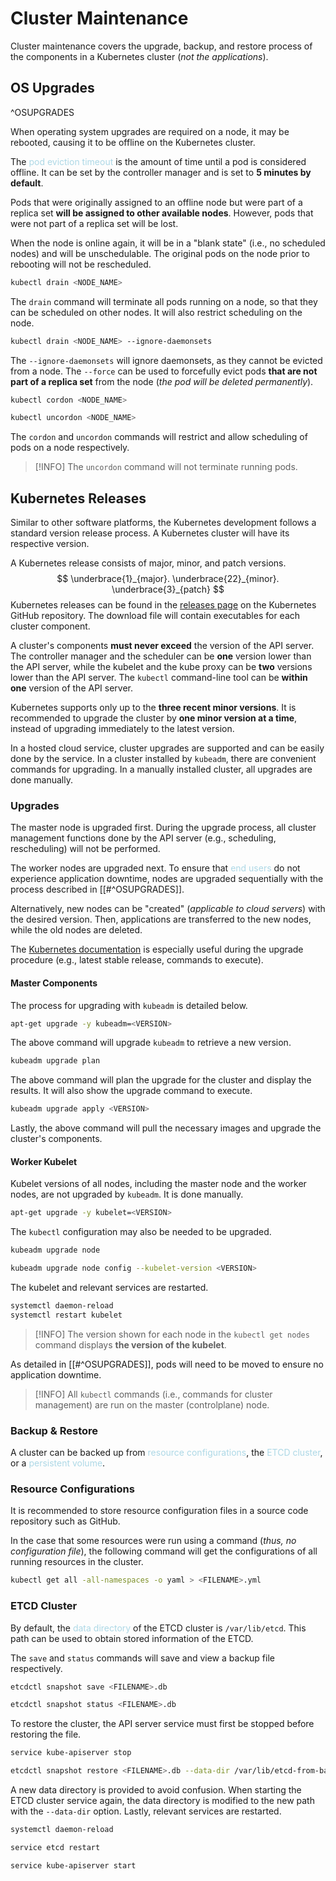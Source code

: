 # Cluster Maintenance
Cluster maintenance covers the upgrade, backup, and restore process of the components in a Kubernetes cluster (*not the applications*).

## OS Upgrades
^OSUPGRADES

When operating system upgrades are required on a node, it may be rebooted, causing it to be offline on the Kubernetes cluster.

The <span style = "color:lightblue">pod eviction timeout</span> is the amount of time until a pod is considered offline. It can be set by the controller manager and is set to **5 minutes by default**.

Pods that were originally assigned to an offline node but were part of a replica set **will be assigned to other available nodes**. However, pods that were not part of a replica set will be lost.

When the node is online again, it will be in a "blank state" (i.e., no scheduled nodes) and will be unschedulable. The original pods on the node prior to rebooting will not be rescheduled.

```bash
kubectl drain <NODE_NAME>
```

The `drain` command will terminate all pods running on a node, so that they can be scheduled on other nodes. It will also restrict scheduling on the node.

```bash
kubectl drain <NODE_NAME> --ignore-daemonsets
```

The `--ignore-daemonsets` will ignore daemonsets, as they cannot be evicted from a node. The `--force` can be used to forcefully evict pods **that are not part of a replica set** from the node (*the pod will be deleted permanently*).

```bash
kubectl cordon <NODE_NAME>
```

```bash
kubectl uncordon <NODE_NAME>
```

The `cordon` and `uncordon` commands will restrict and allow scheduling of pods on a node respectively.

> [!INFO]
> The `uncordon` command will not terminate running pods.

## Kubernetes Releases
Similar to other software platforms, the Kubernetes development follows a standard version release process. A Kubernetes cluster will have its respective version.

A Kubernetes release consists of major, minor, and patch versions.
$$
\underbrace{1}_{major}. \underbrace{22}_{minor}. \underbrace{3}_{patch}
$$
Kubernetes releases can be found in the [releases page](https://github.com/kubernetes/kubernetes/releases) on the Kubernetes GitHub repository. The download file will contain executables for each cluster component.

A cluster's components **must never exceed** the version of the API server. The controller manager and the scheduler can be **one** version lower than the API server, while the kubelet and the kube proxy can be **two** versions lower than the API server. The `kubectl` command-line tool can be **within one** version of the API server.

Kubernetes supports only up to the **three recent minor versions**. It is recommended to upgrade the cluster by **one minor version at a time**, instead of upgrading immediately to the latest version.

In a hosted cloud service, cluster upgrades are supported and can be easily done by the service. In a cluster installed by `kubeadm`, there are convenient commands for upgrading. In a manually installed cluster, all upgrades are done manually.

### Upgrades
The master node is upgraded first. During the upgrade process, all cluster management functions done by the API server (e.g., scheduling, rescheduling) will not be performed.

The worker nodes are upgraded next. To ensure that <span style = "color:lightblue">end users</span> do not experience application downtime, nodes are upgraded sequentially with the process described in [[#^OSUPGRADES]].

Alternatively, new nodes can be "created" (*applicable to cloud servers*) with the desired version. Then, applications are transferred to the new nodes, while the old nodes are deleted.

The [Kubernetes documentation](https://kubernetes.io/docs/tasks/administer-cluster/kubeadm/kubeadm-upgrade/) is especially useful during the upgrade procedure (e.g., latest stable release, commands to execute).

#### Master Components
The process for upgrading with `kubeadm` is detailed below.

```bash
apt-get upgrade -y kubeadm=<VERSION>
```

The above command will upgrade `kubeadm` to retrieve a new version.

```bash
kubeadm upgrade plan
```

The above command will plan the upgrade for the cluster and display the results. It will also show the upgrade command to execute.

```bash
kubeadm upgrade apply <VERSION>
```

Lastly, the above command will pull the necessary images and upgrade the cluster's components.

#### Worker Kubelet
Kubelet versions of all nodes, including the master node and the worker nodes, are not upgraded by `kubeadm`. It is done manually.

```bash
apt-get upgrade -y kubelet=<VERSION>
```

The `kubectl` configuration may also be needed to be upgraded.

```bash
kubeadm upgrade node
```

```bash
kubeadm upgrade node config --kubelet-version <VERSION>
```

The kubelet and relevant services are restarted.

```bash
systemctl daemon-reload
systemctl restart kubelet
```

> [!INFO]
> The version shown for each node in the `kubectl get nodes` command displays **the version of the kubelet**.

As detailed in [[#^OSUPGRADES]], pods will need to be moved to ensure no application downtime.

> [!INFO]
> All `kubectl` commands (i.e., commands for cluster management) are run on the master (controlplane) node.

### Backup & Restore
A cluster can be backed up from <span style = "color:lightblue">resource configurations</span>, the <span style = "color:lightblue">ETCD cluster</span>, or a <span style = "color:lightblue">persistent volume</span>.

### Resource Configurations

It is recommended to store resource configuration files in a source code repository such as GitHub.

In the case that some resources were run using a command (*thus, no configuration file*), the following command will get the configurations of all running resources in the cluster.

```bash
kubectl get all -all-namespaces -o yaml > <FILENAME>.yml
```

### ETCD Cluster
By default, the <span style = "color:lightblue">data directory</span> of the ETCD cluster is `/var/lib/etcd`. This path can be used to obtain stored information of the ETCD.

The `save` and `status` commands will save and view a backup file respectively.

```bash
etcdctl snapshot save <FILENAME>.db
```

```bash
etcdctl snapshot status <FILENAME>.db
```

To restore the cluster, the API server service must first be stopped before restoring the file.

```bash
service kube-apiserver stop
```

```bash
etcdctl snapshot restore <FILENAME>.db --data-dir /var/lib/etcd-from-backup
```

A new data directory is provided to avoid confusion. When starting the ETCD cluster service again, the data directory is modified to the new path with the `--data-dir` option. Lastly, relevant services are restarted.

```bash
systemctl daemon-reload
```

```bash
service etcd restart
```

```bash
service kube-apiserver start
```

